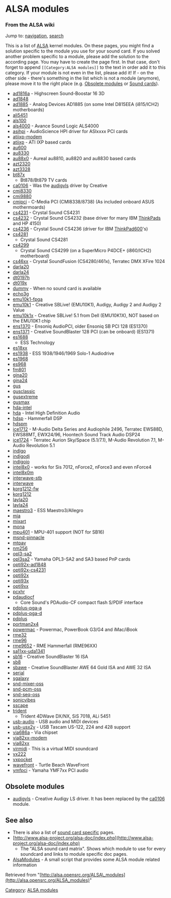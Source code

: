 ALSA modules
============

### From the ALSA wiki

Jump to: [navigation](#mw-head), [search](#p-search)

This is a list of [ALSA](/ALSA "ALSA") kernel modules. On these pages,
you might find a solution specific to the module you use for your sound
card. If you solved another problem specific to a module, please add the
solution to the according page. You may have to create the page first.
In that case, don't forget to append `[[Category:ALSA modules]]` to the
text in order add it to this category. If your module is not even in the
list, please add it! If - on the other side - there's something in the
list which is not a module (anymore), please move it to the right place
(e.g. [Obsolete modules](/ALSA_modules#Obsolete_modules "ALSA modules")
or [Sound cards](/Sound_cards "Sound cards")).

-   [ad1816a](/Ad1816a "Ad1816a") - Highscreen Sound-Boostar 16 3D
-   [ad1848](/Ad1848 "Ad1848")
-   [ad1885](/Ad1885 "Ad1885") - Analog Devices AD1885 (on some Intel
    D815EEA (i815/ICH2) motherboards)
-   [ali5451](?title=Ali5451&action=edit&redlink=1 "Ali5451 (page does not exist)")
-   [als100](/Als100 "Als100")
-   [als4000](/Als4000 "Als4000") - Avance Sound Logic ALS4000
-   [asihpi](/Asihpi "Asihpi") - AudioScience HPI driver for ASIxxxx PCI
    cards
-   [atiixp-modem](?title=Atiixp-modem&action=edit&redlink=1 "Atiixp-modem (page does not exist)")
-   [atiixp](/Atiixp "Atiixp") - ATI IXP based cards
-   [au600](/Au600 "Au600")
-   [au8330](?title=Au8330&action=edit&redlink=1 "Au8330 (page does not exist)")
-   [au88x0](/Au88x0 "Au88x0") - Aureal au8810, au8820 and au8830 based
    cards
-   [azt2320](/Azt2320 "Azt2320")
-   [azt3328](?title=Azt3328&action=edit&redlink=1 "Azt3328 (page does not exist)")
-   [bt87x](?title=Bt87x&action=edit&redlink=1 "Bt87x (page does not exist)")
    - Bt878/Bt879 TV cards
-   [ca0106](/Ca0106 "Ca0106") - Was the
    [audigyls](/Audigyls "Audigyls") driver by Creative
-   [cmi8330](?title=Cmi8330&action=edit&redlink=1 "Cmi8330 (page does not exist)")
-   [cmi9880](/Cmi9880 "Cmi9880")
-   [cmipci](/Cmipci "Cmipci") - C-Media PCI (CMI8338/8738) (As included
    onboard ASUS mothermoards)
-   [cs4231](/Cs4231 "Cs4231") - Crystal Sound CS4231
-   [cs4232](/Cs4232 "Cs4232") - Crystal Sound CS4232 (base driver for
    many IBM [ThinkPads](/ThinkPad "ThinkPad") and HP 4150)
-   [cs4236](/Cs4236 "Cs4236") - Crystal Sound CS4236 (driver for IBM
    [ThinkPad600](/ThinkPad600 "ThinkPad600")'s)
-   [cs4281](?title=Cs4281&action=edit&redlink=1 "Cs4281 (page does not exist)")
    - Crystal Sound CS4281
-   [cs4299](?title=Cs4299&action=edit&redlink=1 "Cs4299 (page does not exist)")
    - Crystal Sound CS4299 (on a SuperMicro P4DCE+ (i860/ICH2)
    motherboard)
-   [cs46xx](/Cs46xx "Cs46xx") - Crystal SoundFusion (CS4280/461x),
    Terratec DMX XFire 1024
-   [darla20](?title=Darla20&action=edit&redlink=1 "Darla20 (page does not exist)")
-   [darla24](?title=Darla24&action=edit&redlink=1 "Darla24 (page does not exist)")
-   [dt0197h](?title=Dt0197h&action=edit&redlink=1 "Dt0197h (page does not exist)")
-   [dt019x](?title=Dt019x&action=edit&redlink=1 "Dt019x (page does not exist)")
-   [dummy](/Dummy "Dummy") - When no sound card is available
-   [echo3g](?title=Echo3g&action=edit&redlink=1 "Echo3g (page does not exist)")
-   [emu10k1-fpga](?title=Emu10k1-fpga&action=edit&redlink=1 "Emu10k1-fpga (page does not exist)")
-   [emu10k1](/Emu10k1 "Emu10k1") - Creative SBLive! (EMU10K1), Audigy,
    Audigy 2 and Audigy 2 Value
-   [emu10k1x](/Emu10k1x "Emu10k1x") - Creative SBLive! 5.1 from Dell
    (EMU10K1X), NOT based on the EMU10K1 chip
-   [ens1370](/Ens1370 "Ens1370") - Ensoniq AudioPCI, older Ensoniq SB
    PCI 128 (ES1370)
-   [ens1371](/Ens1371 "Ens1371") - Creative SoundBlaster 128 PCI (can
    be onboard) (ES1371)
-   [es1688](?title=Es1688&action=edit&redlink=1 "Es1688 (page does not exist)")
    - ESS Technology
-   [es18xx](/Es18xx "Es18xx")
-   [es1938](/Es1938 "Es1938") - ESS 1938/1946/1969 Solo-1 Audiodrive
-   [es1968](/Es1968 "Es1968")
-   [es968](?title=Es968&action=edit&redlink=1 "Es968 (page does not exist)")
-   [fm801](?title=Fm801&action=edit&redlink=1 "Fm801 (page does not exist)")
-   [gina20](?title=Gina20&action=edit&redlink=1 "Gina20 (page does not exist)")
-   [gina24](/Gina24 "Gina24")
-   [gus](?title=Gus&action=edit&redlink=1 "Gus (page does not exist)")
-   [gusclassic](/Gusclassic "Gusclassic")
-   [gusextreme](?title=Gusextreme&action=edit&redlink=1 "Gusextreme (page does not exist)")
-   [gusmax](?title=Gusmax&action=edit&redlink=1 "Gusmax (page does not exist)")
-   [hda-intel](/Hda-intel "Hda-intel")
-   [hda](/Hda "Hda") - Intel High Definition Audio
-   [hdsp](/Hdsp "Hdsp") - Hammerfall DSP
-   [hdspm](?title=Hdspm&action=edit&redlink=1 "Hdspm (page does not exist)")
-   [ice1712](/Ice1712 "Ice1712") - M-Audio Delta Series and Audiophile
    2496, Terratec EWS88D, EWS88MT, EWX24/96, Hoontech Sound Track Audio
    DSP24
-   [ice1724](/Ice1724 "Ice1724") - Terratec Aurion Sky/Space (5.1/7.1),
    M-Audio Revolution 7.1, M-Audio Revolution 5.1
-   [indigo](?title=Indigo&action=edit&redlink=1 "Indigo (page does not exist)")
-   [indigodj](?title=Indigodj&action=edit&redlink=1 "Indigodj (page does not exist)")
-   [indigoio](?title=Indigoio&action=edit&redlink=1 "Indigoio (page does not exist)")
-   [intel8x0](/Intel8x0 "Intel8x0") - works for Sis 7012, nForce2,
    nForce3 and even nForce4
-   [intel8x0m](?title=Intel8x0m&action=edit&redlink=1 "Intel8x0m (page does not exist)")
-   [interwave-stb](?title=Interwave-stb&action=edit&redlink=1 "Interwave-stb (page does not exist)")
-   [interwave](?title=Interwave&action=edit&redlink=1 "Interwave (page does not exist)")
-   [korg1212-fw](?title=Korg1212-fw&action=edit&redlink=1 "Korg1212-fw (page does not exist)")
-   [korg1212](?title=Korg1212&action=edit&redlink=1 "Korg1212 (page does not exist)")
-   [layla20](?title=Layla20&action=edit&redlink=1 "Layla20 (page does not exist)")
-   [layla24](?title=Layla24&action=edit&redlink=1 "Layla24 (page does not exist)")
-   [maestro3](/Maestro3 "Maestro3") - ESS Maestro3/Allegro
-   [mia](?title=Mia&action=edit&redlink=1 "Mia (page does not exist)")
-   [mixart](?title=Mixart&action=edit&redlink=1 "Mixart (page does not exist)")
-   [mona](?title=Mona&action=edit&redlink=1 "Mona (page does not exist)")
-   [mpu401](/Mpu401 "Mpu401") - MPU-401 support (NOT for SB16)
-   [msnd-pinnacle](?title=Msnd-pinnacle&action=edit&redlink=1 "Msnd-pinnacle (page does not exist)")
-   [mtpav](?title=Mtpav&action=edit&redlink=1 "Mtpav (page does not exist)")
-   [nm256](/Nm256 "Nm256")
-   [opl3-sa2](?title=Opl3-sa2&action=edit&redlink=1 "Opl3-sa2 (page does not exist)")
-   [opl3sa2](/Opl3sa2 "Opl3sa2") - Yamaha OPL3-SA2 and SA3 based PnP
    cards
-   [opti92x-ad1848](?title=Opti92x-ad1848&action=edit&redlink=1 "Opti92x-ad1848 (page does not exist)")
-   [opti92x-cs4231](?title=Opti92x-cs4231&action=edit&redlink=1 "Opti92x-cs4231 (page does not exist)")
-   [opti92x](?title=Opti92x&action=edit&redlink=1 "Opti92x (page does not exist)")
-   [opti93x](?title=Opti93x&action=edit&redlink=1 "Opti93x (page does not exist)")
-   [opti9xx](?title=Opti9xx&action=edit&redlink=1 "Opti9xx (page does not exist)")
-   [pcxhr](?title=Pcxhr&action=edit&redlink=1 "Pcxhr (page does not exist)")
-   [pdaudiocf](?title=Pdaudiocf&action=edit&redlink=1 "Pdaudiocf (page does not exist)")
    - Core Sound's PDAudio-CF compact flash S/PDIF interface
-   [pdplus-pga-a](?title=Pdplus-pga-a&action=edit&redlink=1 "Pdplus-pga-a (page does not exist)")
-   [pdplus-pga-d](?title=Pdplus-pga-d&action=edit&redlink=1 "Pdplus-pga-d (page does not exist)")
-   [pdplus](?title=Pdplus&action=edit&redlink=1 "Pdplus (page does not exist)")
-   [portman2x4](?title=Portman2x4&action=edit&redlink=1 "Portman2x4 (page does not exist)")
-   [powermac](/Powermac "Powermac") - Powermac, PowerBook G3/G4 and
    iMac/iBook
-   [rme32](?title=Rme32&action=edit&redlink=1 "Rme32 (page does not exist)")
-   [rme96](/Rme96 "Rme96")
-   [rme9652](/Rme9652 "Rme9652") - RME Hammerfall (RME96XX)
-   [sa11xx-uda1341](?title=Sa11xx-uda1341&action=edit&redlink=1 "Sa11xx-uda1341 (page does not exist)")
-   [sb16](/Sb16 "Sb16") - Creative SoundBlaster 16 ISA
-   [sb8](?title=Sb8&action=edit&redlink=1 "Sb8 (page does not exist)")
-   [sbawe](/Sbawe "Sbawe") - Creative SoundBlaster AWE 64 Gold ISA and
    AWE 32 ISA
-   [serial](/Serial "Serial")
-   [sgalaxy](?title=Sgalaxy&action=edit&redlink=1 "Sgalaxy (page does not exist)")
-   [snd-mixer-oss](/Snd-mixer-oss "Snd-mixer-oss")
-   [snd-pcm-oss](/Snd-pcm-oss "Snd-pcm-oss")
-   [snd-seq-oss](/Snd-seq-oss "Snd-seq-oss")
-   [sonicvibes](?title=Sonicvibes&action=edit&redlink=1 "Sonicvibes (page does not exist)")
-   [sscape](?title=Sscape&action=edit&redlink=1 "Sscape (page does not exist)")
-   [trident](?title=Trident&action=edit&redlink=1 "Trident (page does not exist)")
    - Trident 4DWave DX/NX, SiS 7018, ALi 5451
-   [usb-audio](/Usb-audio "Usb-audio") - USB audio and MIDI devices
-   [usb-usx2y](/Usb-usx2y "Usb-usx2y") - USB Tascam US-122, 224 and 428
    support
-   [via686a](/Via686a "Via686a") - Via chipset
-   [via82xx-modem](?title=Via82xx-modem&action=edit&redlink=1 "Via82xx-modem (page does not exist)")
-   [via82xx](?title=Via82xx&action=edit&redlink=1 "Via82xx (page does not exist)")
-   [virmidi](/Virmidi "Virmidi") - This is a virtual MIDI soundcard
-   [vx222](?title=Vx222&action=edit&redlink=1 "Vx222 (page does not exist)")
-   [vxpocket](?title=Vxpocket&action=edit&redlink=1 "Vxpocket (page does not exist)")
-   [wavefront](/Wavefront "Wavefront") - Turtle Beach WaveFront
-   [ymfpci](/Ymfpci "Ymfpci") - Yamaha YMF7xx PCI audio

Obsolete modules
----------------

-   [audigyls](/Audigyls "Audigyls") - Creative Audigy LS driver. It has
    been replaced by the [ca0106](/Ca0106 "Ca0106") module.

See also
--------

-   There is also a list of [sound card
    specific](/Sound_cards "Sound cards") pages.
-   [http://www.alsa-project.org/alsa-doc/index.php](http://www.alsa-project.org/alsa-doc/index.php)
    - The "ALSA sound card matrix". Shows which module to use for every
    soundcard and links to module specific doc pages.
-   [AlsaModules](/AlsaModules "AlsaModules") - A small script that
    provides some ALSA module related information

Retrieved from
"[http://alsa.opensrc.org/ALSA\_modules](http://alsa.opensrc.org/ALSA_modules)"

[Category](/Special:Categories "Special:Categories"): [ALSA
modules](/Category:ALSA_modules "Category:ALSA modules")


